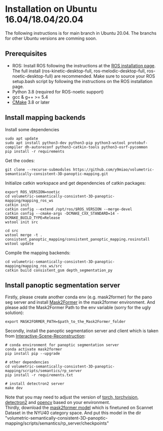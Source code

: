 # Installation on Ubuntu 16.04/18.04/20.04 
The following instructions is for main branch in Ubuntu 20.04. The branchs for other Ubuntu versions are comming soon. 

## Prerequisites  
- ROS: Install ROS following the instructions at the [ROS installation page](http://wiki.ros.org/ROS/Installation). The full install (ros-kinetic-desktop-full, ros-melodic-desktop-full, ros-noetic-desktop-full) are recommended. Make sure to source your ROS setup.bash script by following the instructions on the ROS installation page.
- Python 3.8 (required for ROS-noetic support)
- gcc & g++ >= 5.4
- [CMake](https://cmake.org/install/) 3.8 or later

## Install mapping backends
Install some dependencies
```
sudo apt update
sudo apt install python3-dev python3-pip python3-wstool protobuf-compiler dh-autoreconf python3-catkin-tools python3-osrf-pycommon
pip install -r requirements
```


Get the codes:
```
git clone --recurse-submodules https://github.com/y9miao/volumetric-semantically-consistent-3D-panoptic-mapping.git
```
Initialize catkin workspace and get dependencies of catkin packages:
```
export ROS_VERSION=noetic
cd volumetric-semantically-consistent-3D-panoptic-mapping/mapping_ros_ws
catkin init
catkin config --extend /opt/ros/$ROS_VERSION --merge-devel
catkin config --cmake-args -DCMAKE_CXX_STANDARD=14 -DCMAKE_BUILD_TYPE=Release
wstool init src

cd src
wstool merge -t . consistent_panoptic_mapping/consistent_panoptic_mapping.rosinstall
wstool update
```
Compile the mapping backends:
```
cd volumetric-semantically-consistent-3D-panoptic-mapping/mapping_ros_ws/src
catkin build consistent_gsm depth_segmentation_py
```

## Install panoptic segmentation server 
Firstly, please create another conda env (e.g. mask2former) for the pano seg server and install [Mask2Former](https://github.com/facebookresearch/Mask2Former/blob/main/INSTALL.md) in the mask2former environment.   And please add the Mask2Former Path to the env variable (sorry for the ugly solution):
```
export MASK2FORMER_PATH=$path_to_the_Mask2Former_folder
```
Secondly, install the panoptic segmentation server and client which is taken from [Interactive-Scene-Reconstruction](https://github.com/hmz-15/Interactive-Scene-Reconstruction/tree/main/mapping/rp_server):
```
# conda environment for panoptic segmentation server
conda activate mask2former
pip install pip --upgrade

# other dependencies
cd volumetric-semantically-consistent-3D-panoptic-mapping/scripts/semantics/rp_server
pip install -r requirements.txt

# install detectron2 server
make dev
```

Note that you may need to adjust the version of [torch, torchvision](https://pytorch.org/), [detectron2](https://detectron2.readthedocs.io/en/latest/tutorials/install.html) and [opencv](https://pypi.org/project/opencv-python/) based on your environment.   
Thirdly, download the [mask2former model](https://drive.google.com/file/d/1vHszTmSo7HGZFHJHF7QAhazOI9NcuRdv/view) which is finetuned on Scannet Dataset in the NYU40 category space. And put this model in the dir "volumetric-semantically-consistent-3D-panoptic-mapping/scripts/semantics/rp_server/checkpoints"


